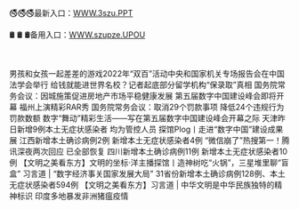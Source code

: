 <p>
	🚭🚭🚭最新入口：<a href="http://www.baidu.com/link?url=6MA2SWnO3Raqke39an_0PUxosM6ZrUGzi1BN9tNnlPW&wd">WWW.3szu.PPT</a> 
	<p>
		🛢
🛢
🛢备用入口：<a href="http://www.baidu.com/link?url=6MA2SWnO3Raqke39an_0PUxosM6ZrUGzi1BN9tNnlPW&wd">WWW.szupze.UPOU</a> 
	</p>
	<p>
		<br />
	</p>
	<p>
		男孩和女孩一起差差的游戏2022年“双百”活动中央和国家机关专场报告会在中国法学会举行
给钱就能进世界名校？记者起底部分留学机构“保录取”真相
国务院常务会议：因城施策促进房地产市场平稳健康发展
第五届数字中国建设峰会即将开幕 福州上演精彩RAR秀
国务院常务会议：取消29个罚款事项 降低24个违规行为罚款数额
数字“舞动”精彩生活——写在第五届数字中国建设峰会开幕之际
天津昨日新增9例本土无症状感染者 均为管控人员
探馆Plog丨走进“数字中国”建设成果展
江西新增本土确诊病例2例 新增本土无症状感染者4例
“微信崩了”热搜第一！腾讯深夜两次回应 已全部恢复
四川新增本土确诊病例11例 新增本土无症状感染者10例
【文明之美看东方】文明的坐标·洋主播探馆丨造神树吃“火锅”，三星堆里聊“盲盒”
习言道 | “数字经济事关国家发展大局”
31省份新增本土确诊病例128例、本土无症状感染者594例 
【文明之美看东方】习言道 | 中华文明是中华民族独特的精神标识
印度多地暴发非洲猪瘟疫情
	</p>
